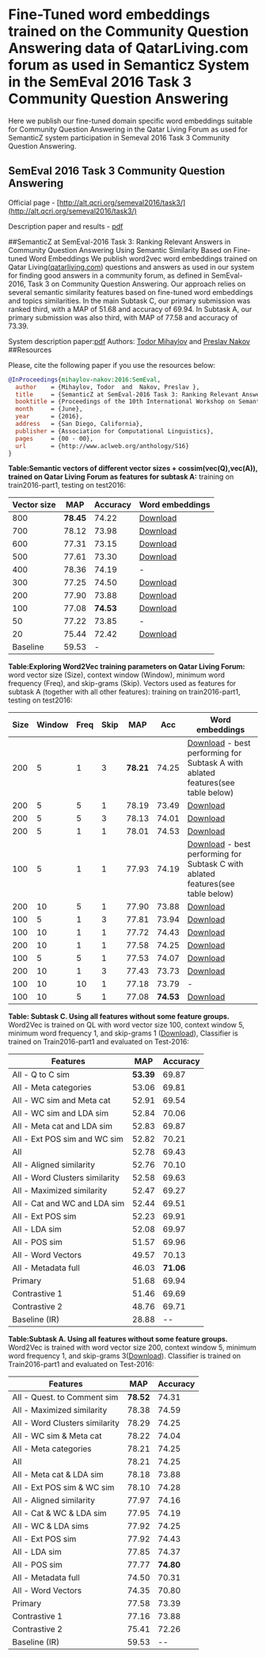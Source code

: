 # Fine-Tuned word embeddings trained on the Community Question Answering data of QatarLiving.com forum as used in Semanticz System in the SemEval 2016 Task 3 Community Question Answering
Here we publish our fine-tuned domain specific word embeddings suitable for Community Question Answering in the Qatar Living Forum as used for SemanticZ system participation in Semeval 2016 Task 3 Community Question Answering.

## SemEval 2016 Task 3 Community Question Answering
Official page - [http://alt.qcri.org/semeval2016/task3/](http://alt.qcri.org/semeval2016/task3/)

Description paper and results - [pdf](http://alt.qcri.org/semeval2016/task3/data/uploads/semeval2016-task3-report.pdf)

##SemanticZ at SemEval-2016 Task 3: Ranking Relevant Answers in Community Question Answering Using Semantic Similarity Based on Fine-tuned Word Embeddings
We publish word2vec word embeddings trained on Qatar Living([qatarliving.com](http://qatarliving.com)) questions and answers as used in our system for finding good answers in a community forum, as defined in SemEval-2016, Task 3 on Community Question Answering. Our approach relies on several semantic similarity features based on fine-tuned word embeddings and topics similarities. In the main Subtask C, our primary submission was ranked third, with a MAP of 51.68 and accuracy of 69.94. In Subtask A, our primary submission was also third, with MAP of 77.58 and accuracy of 73.39.

System description paper:[pdf]()
Authors: [Todor Mihaylov](http://www.cl.uni-heidelberg.de/~mihaylov/) and [Preslav Nakov](http://qcri.org.qa/page?a=117&pid=35&lang=en-CA)
##Resources

Please, cite the following paper if you use the resources below:
```bib
@InProceedings{mihaylov-nakov:2016:SemEval,
  author    = {Mihaylov, Todor  and  Nakov, Preslav },
  title     = {SemanticZ at SemEval-2016 Task 3: Ranking Relevant Answers in Community Question Answering Using Semantic Similarity Based on Fine-tuned Word Embeddings},
  booktitle = {Proceedings of the 10th International Workshop on Semantic Evaluation (SemEval 2015)},
  month     = {June},
  year      = {2016},
  address   = {San Diego, California},
  publisher = {Association for Computational Linguistics},
  pages     = {00 - 00},
  url       = {http://www.aclweb.org/anthology/S16}
}
```

**Table:Semantic vectors of different vector sizes + cossim(vec(Q),vec(A)), trained on Qatar Living Forum as features for subtask A:** training on train2016-part1, testing on test2016:

| Vector size | MAP | Accuracy | Word embeddings |
| --- | --- | --- | --- |
| 800 | **78.45** | 74.22 | [Download](https://www.amazon.com/clouddrive/share/1EB78q7aMEALf4x0OCSG9qhJttOCdwts9jJWu173Ilu) | 
| 700 | 78.12 | 73.98 | [Download](https://www.amazon.com/clouddrive/share/aHmE1GukQrOpP6xDbtglo5bmBs3F7EqSSYvVTBMosWr) |
| 600 | 77.31 | 73.15 | [Download](https://www.amazon.com/clouddrive/share/M03CdHKAOLiTFV1Zvgf6HG6dVI4EGGILqLSlOgd8SJK) |
| 500 | 77.61 | 73.30 | [Download](https://www.amazon.com/clouddrive/share/s0R7cokzecUfGy35uPoJO0tMvaiLqwsQ2eN7dU2H3XS) |
| 400 | 78.36 | 74.19 | - |
| 300 | 77.25 | 74.50 | [Download](https://www.amazon.com/clouddrive/share/ifW3RP6ahKmKQkVazv3DlnLLKT06FZLFS2LlAY6WK36) |
| 200 | 77.90 | 73.88 | [Download](https://www.amazon.com/clouddrive/share/7qBwXmkX0zRoAtdnlNE9nqLipqo5AotHdnUHovD5opW) |
| 100 | 77.08 | **74.53** | [Download](https://www.amazon.com/clouddrive/share/kF8IOxppcWusScsfY7lE0R1g0GfU2C7teSKDiDZXGym) |
| 50 | 77.22 | 73.85 | - |
| 20 | 75.44 | 72.42 | [Download](https://www.amazon.com/clouddrive/share/H7YTNXMkNCP0TH5tMWrYIygIBGwCRPPTLeEMS4QaHwX) |
| Baseline | 59.53 | - | 


**Table:Exploring Word2Vec training parameters on Qatar Living Forum:** word vector size (Size), context window (Window), minimum word frequency (Freq), and skip-grams (Skip).
Vectors used as features for subtask A (together with all other features):
training on train2016-part1, testing on test2016:

| Size  |  Window  |  Freq  |  Skip | MAP | Acc | Word embeddings |
| --- | --- | --- |  --- | --- | --- | --- |
| 200 |   5 |   1 |   3  |  **78.21** | 74.25 | [Download](https://www.amazon.com/clouddrive/share/QSa5PwTTPG97rEUdrUfRwDGl1Vj7YhcFUIj2s0j0RY3)  - best performing for Subtask A with ablated features(see table below)|
| 200 |   5 |   5 |   1 | 78.19 | 73.49 | [Download](https://www.amazon.com/clouddrive/share/7gnbjmbf8jsGbz7nLdGA2TRvIpoiQuJAk4yNM6h4xRl) |
| 200 |   5 |   5 |   3 | 78.13 | 74.01 | [Download](https://www.amazon.com/clouddrive/share/QTxFpXYTYqGSEJIYadNXsmb0YcPIRrJakmndkzsemwH) |
| 200 |   5 |   1 |   1 | 78.01  |  74.53 | [Download](https://www.amazon.com/clouddrive/share/7DqnkQ8b2NZovFmuXwX0ylW8iAf4vbGg13nLJlV4b2V) |
| 100 |   5 |   1 |   1 | 77.93 | 74.19 | [Download](https://www.amazon.com/clouddrive/share/oFqMjFXfc0Mt8YvmVDWPIjoLVqQ2vAli9w68Q7f4k6y) - best performing for Subtask C with ablated features(see table below)|
| 200 |   10 |   5 |   1 | 77.90 | 73.88 | [Download](https://www.amazon.com/clouddrive/share/7qBwXmkX0zRoAtdnlNE9nqLipqo5AotHdnUHovD5opW) |
| 100 |   5 |   1 |   3 | 77.81 | 73.94 | [Download](https://www.amazon.com/clouddrive/share/IznHeZ7X42XVNQM6SwSDSK4c9b2rFq8xje2fESFTkt2) |
| 100 |   10 |   1 |   1 | 77.72 | 74.43 | [Download](https://www.amazon.com/clouddrive/share/dCg6GXVlAJN0Dx6soo7Fv3nebV88f1zdNp4k3iXPYHT) |
| 200 |   10 |   1 |   1 | 77.58 | 74.25 | [Download](https://www.amazon.com/clouddrive/share/WAsDY6PqTl0LaOUil3mNWKI4d2IJ109XeIRLQvbTbrw) |
| 100 |   5 |   5 |   1 | 77.53 | 74.07 | [Download](https://www.amazon.com/clouddrive/share/EKebZOiuuJpadx23pEKUqyF0MbEBz1TPhjd65rkQ0VO) |
| 200 |   10 |   1 |   3 | 77.43 | 73.73 | [Download](https://www.amazon.com/clouddrive/share/tS7Q8ab9Bte3vjQRLzH88CNanBA7tlptlo4bywmyKTQ) |
| 100 |   10 |   10 |   1 | 77.18 | 73.79 | - |
| 100 |   10 |   5 |   1 | 77.08  |  **74.53** | [Download](https://www.amazon.com/clouddrive/share/kF8IOxppcWusScsfY7lE0R1g0GfU2C7teSKDiDZXGym) |


**Table: Subtask C. Using all features without some feature groups.** Word2Vec is trained on QL with word vector size 100, context window 5, minimum word frequency 1, and skip-grams 1 ([Download](https://www.amazon.com/clouddrive/share/oFqMjFXfc0Mt8YvmVDWPIjoLVqQ2vAli9w68Q7f4k6y)), Classifier is trained on Train2016-part1 and evaluated on Test-2016:

| Features | MAP | Accuracy |
| --- | --- | --- |
| All  -  Q to C sim              | **53.39** | 69.87 |
| All  -  Meta categories         | 53.06 | 69.81 |
| All  -  WC sim and Meta cat      | 52.91 | 69.54 |
| All  -  WC sim and LDA sim       | 52.84 | 70.06 |
| All  -  Meta cat and LDA sim         | 52.83 | 69.87 |
| All  -  Ext POS sim and WC sim   | 52.82 | 70.21 |
| All                             | 52.78 | 69.43 |
| All  -  Aligned similarity      | 52.76 | 70.10 |
| All  -  Word Clusters similarity | 52.58 | 69.63 |
| All  -  Maximized similarity    | 52.47 | 69.27 |
| All  -  Cat and WC and LDA sim | 52.44 | 69.51 |
| All  -  Ext POS sim             | 52.23 | 69.91 |
| All  -  LDA sim                 | 52.08 | 69.97 |
| All  -  POS sim                 | 51.57 | 69.96 |
| All  -  Word Vectors            | 49.57 | 70.13 |
| All  -  Metadata full           | 46.03 | **71.06** |
| Primary | 51.68 | 69.94 |
| Contrastive 1  | 51.46 | 69.69 |
| Contrastive 2 | 48.76 | 69.71 |
| Baseline (IR) | 28.88 | -- |

**Table:Subtask A. Using all features without some feature groups.**
Word2Vec is trained with word vector size 200, context window 5, minimum word frequency 1, and skip-grams 3([Download](https://www.amazon.com/clouddrive/share/QSa5PwTTPG97rEUdrUfRwDGl1Vj7YhcFUIj2s0j0RY3)). Classifier is trained on Train2016-part1 and evaluated on Test-2016:

| Features | MAP  | Accuracy |
| --- | --- | --- |
| All  -  Quest. to Comment sim | **78.52** | 74.31 |
| All  -  Maximized similarity       | 78.38 | 74.59 |
| All  -  Word Clusters similarity   | 78.29 | 74.25 |
| All  -  WC sim \& Meta cat        | 78.22 | 74.04 |
| All  -  Meta categories            | 78.21 | 74.25 |
| All                                | 78.21 | 74.25 |
| All  -  Meta cat \& LDA sim           | 78.18 | 73.88 |
| All  -  Ext POS sim \& WC sim     | 78.10 | 74.28 |
| All  -  Aligned similarity         | 77.97 | 74.16 |
| All  -  Cat \& WC \& LDA sim | 77.95 | 74.19 |
| All  -  WC \& LDA sims         | 77.92 | 74.25 |
| All  -  Ext POS sim                | 77.92 | 74.43 |
| All  -  LDA sim                    | 77.85 | 74.37 |
| All  -  POS sim                    | 77.77 | **74.80** |
| All  -  Metadata full              | 74.50 | 70.31 |
| All  -  Word Vectors               | 74.35 | 70.80 |
| Primary                            | 77.58 | 73.39 |
| Contrastive 1                      | 77.16 | 73.88 |
| Contrastive 2                      | 75.41 | 72.26 |
| Baseline (IR)  | 59.53 | --  |


